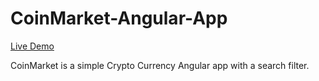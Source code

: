 # CoinMarket-Angular-App

[Live Demo](https://coin-market-six.vercel.app/)

CoinMarket is a simple Crypto Currency Angular app with a search filter.

